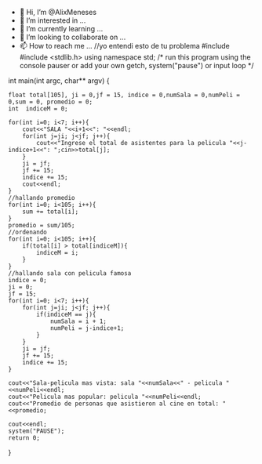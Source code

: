 - 👋 Hi, I’m @AlixMeneses
- 👀 I’m interested in ...
- 🌱 I’m currently learning ...
- 💞️ I’m looking to collaborate on ...
- 📫 How to reach me ...
//yo entendi esto de tu problema
#include <iostream>
#include <stdlib.h>
using namespace std;
/* run this program using the console pauser or add your own getch, system("pause") or input loop */
 
int main(int argc, char** argv) {
 
	float total[105], ji = 0,jf = 15, indice = 0,numSala = 0,numPeli = 0,sum = 0, promedio = 0;
	int  indiceM = 0;
 
	for(int i=0; i<7; i++){
		cout<<"SALA "<<i+1<<": "<<endl;
		for(int j=ji; j<jf; j++){
			cout<<"Ingrese el total de asistentes para la pelicula "<<j-indice+1<<": ";cin>>total[j];
		}
		ji = jf;
		jf += 15;
		indice += 15;
		cout<<endl;
	}
	//hallando promedio
	for(int i=0; i<105; i++){
		sum += total[i];
	}
	promedio = sum/105;
	//ordenando
	for(int i=0; i<105; i++){
		if(total[i] > total[indiceM]){
			indiceM = i;
		}
	}
	//hallando sala con pelicula famosa
	indice = 0;
	ji = 0;
	jf = 15;
	for(int i=0; i<7; i++){
		for(int j=ji; j<jf; j++){
			if(indiceM == j){
				numSala = i + 1;
				numPeli = j-indice+1;
			}
		}
		ji = jf;
		jf += 15;
		indice += 15;
	}
 
	cout<<"Sala-pelicula mas vista: sala "<<numSala<<" - pelicula "<<numPeli<<endl;
	cout<<"Pelicula mas popular: pelicula "<<numPeli<<endl;
	cout<<"Promedio de personas que asistieron al cine en total: "<<promedio;
 
	cout<<endl;
	system("PAUSE");
	return 0;
}
